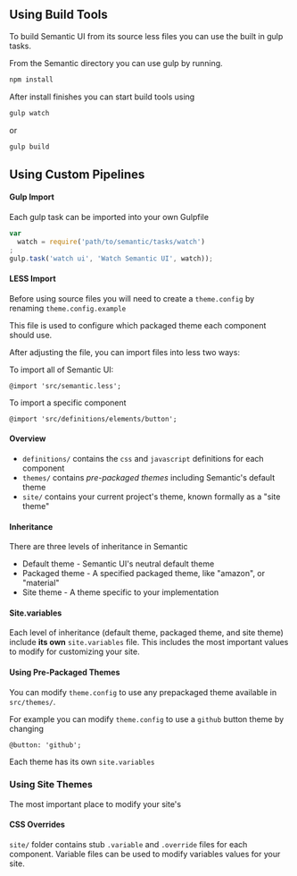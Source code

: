 ## Using Build Tools

To build Semantic UI from its source less files you can use the built in gulp tasks.

From the Semantic directory you can use gulp by running.
```bash
npm install
```

After install finishes you can start build tools using
```bash
gulp watch
```
or
```bash
gulp build
```

## Using Custom Pipelines

#### Gulp Import

Each gulp task can be imported into your own Gulpfile

```javascript
var
  watch = require('path/to/semantic/tasks/watch')
;
gulp.task('watch ui', 'Watch Semantic UI', watch));
```

#### LESS Import

Before using source files you will need to create a `theme.config` by renaming `theme.config.example`

This file is used to configure which packaged theme each component should use.

After adjusting the file, you can import files into less two ways:

To import all of Semantic UI:
```less
@import 'src/semantic.less';
```

To import a specific component
```less
@import 'src/definitions/elements/button';
```

#### Overview

* `definitions/` contains the `css` and `javascript` definitions for each component
* `themes/` contains *pre-packaged themes* including Semantic's default theme
* `site/` contains your current project's theme, known formally as a "site theme"

#### Inheritance

There are three levels of inheritance in Semantic
* Default theme - Semantic UI's neutral default theme
* Packaged theme - A specified packaged theme, like "amazon", or "material"
* Site theme - A theme specific to your implementation

#### Site.variables

Each level of inheritance (default theme, packaged theme, and site theme) include **its own** `site.variables` file. This includes the most important values to modify for customizing your site.

#### Using Pre-Packaged Themes

You can modify `theme.config` to use any prepackaged theme available in `src/themes/`.

For example you can modify `theme.config` to use a `github` button theme by changing
```less
@button: 'github';
```

Each theme has its own `site.variables`


### Using Site Themes

The most important place to modify your site's


#### CSS Overrides

`site/` folder contains stub `.variable` and `.override` files for each component. Variable files can be used to modify variables values for your site.
